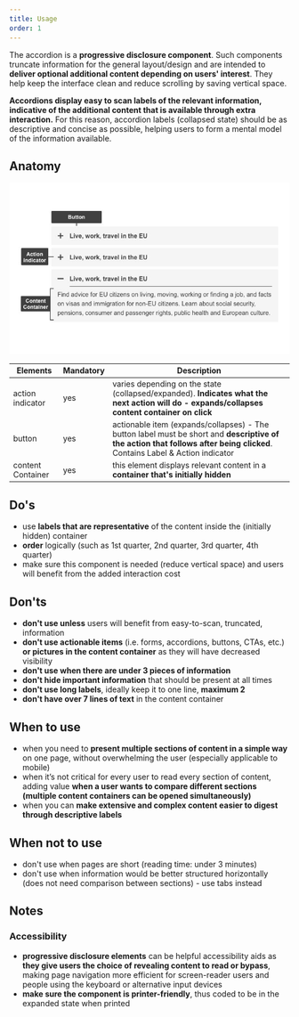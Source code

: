 ```yaml
---
title: Usage
order: 1
---
```

The accordion is a **progressive disclosure component**. Such
components truncate information for the general layout/design and are intended
to **deliver optional additional content depending on users' interest**. They help keep the interface clean and reduce scrolling by saving vertical space.

**Accordions display easy to scan labels of the relevant information, indicative of the additional content that is available through extra interaction.** For this reason, accordion labels (collapsed state) should be as descriptive and concise as possible, helping users to form a mental model of the information available.

## Anatomy

![anatomy](/cms-images/accordion2.jpg 'accordion')

| Elements          | Mandatory | Description                                                                                                                                                                    |
| ----------------- | --------- | ------------------------------------------------------------------------------------------------------------------------------------------------------------------------------ |
| action indicator  | yes       | varies depending on the state (collapsed/expanded). **Indicates what the next action will do - expands/collapses content container on click**                                  |
| button            | yes       | actionable item (expands/collapses) - The button label must be short and **descriptive of the action that follows after being clicked**.<br/>Contains Label & Action indicator |
| content Container | yes       | this element displays relevant content in a **container that's initially hidden**                                                                                              |

## Do's

- use **labels that are representative** of the content inside the (initially hidden) container
- **order** logically (such as 1st quarter, 2nd quarter, 3rd quarter, 4th quarter)
- make sure this component is needed (reduce vertical space) and users will benefit from the added interaction cost

## Don'ts

- **don't use unless** users will benefit from easy-to-scan, truncated, information
- **don't use actionable items** (i.e. forms, accordions, buttons, CTAs, etc.) **or pictures in the content container** as they will have decreased visibility
- **don't use when there are under 3 pieces of information**
- **don't hide important information** that should be present at all times
- **don't use long labels**, ideally keep it to one line, **maximum 2**
- **don't have over 7 lines of text** in the content container

## When to use

- when you need to **present multiple sections of content in a simple way** on one page, without overwhelming the user (especially applicable to mobile)
- when it’s not critical for every user to read every section of content, adding value **when a user wants to compare different sections (multiple content containers can be opened simultaneously)**
- when you can **make extensive and complex content easier to digest through descriptive labels**

## When not to use

- don't use when pages are short (reading time: under 3 minutes)
- don't use when information would be better structured horizontally (does not need comparison between sections) - use tabs instead

## Notes

### Accessibility

- **progressive disclosure elements** can be helpful accessibility aids as **they give users the choice of revealing content to read or bypass**, making page navigation more efficient for screen-reader users and people using the keyboard or alternative input devices
- **make sure the component is printer-friendly**, thus coded to be in the expanded state when printed
